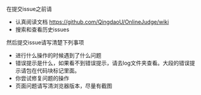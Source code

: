 在提交issue之前请

  - 认真阅读文档 https://github.com/QingdaoU/OnlineJudge/wiki
  - 搜索和查看历史issues
 
然后提交issue请写清楚下列事项
 
  - 进行什么操作的时候遇到了什么问题
  - 错误提示是什么，如果看不到错误提示，请去log文件夹查看。大段的错误提示请包在代码块标记里面。
  - 你尝试修复问题的操作
  - 页面问题请写清浏览器版本，尽量有截图
